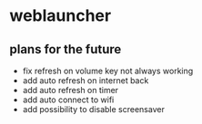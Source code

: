 # weblauncher

## plans for the future

* fix refresh on volume key not always working
* add auto refresh on internet back
* add auto refresh on timer
* add auto connect to wifi
* add possibility to disable screensaver